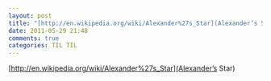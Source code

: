 ```yaml
---
layout: post
title: "[http://en.wikipedia.org/wiki/Alexander%27s_Star](Alexander’s Star)"
date: 2011-05-29 21:48
comments: true
categories: TIL TIL
---
```

[http://en.wikipedia.org/wiki/Alexander%27s_Star](Alexander’s Star)

